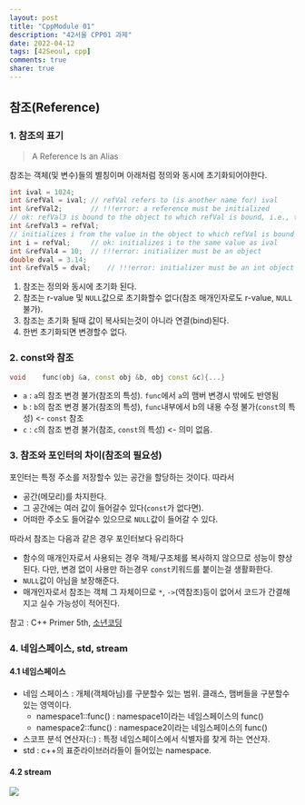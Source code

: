 ```yaml
---
layout: post
title: "CppModule 01"
description: "42서울 CPP01 과제"
date: 2022-04-12
tags: [42Seoul, cpp]
comments: true
share: true
---
```


## 참조(Reference)

### 1. 참조의 표기
> A Reference Is an Alias

참조는 객체(및 변수)들의 별칭이며 아래처럼 정의와 동시에 초기화되어야한다.
```cpp
int ival = 1024;
int &refVal = ival;	// refVal refers to (is another name for) ival
int &refVal2;		// !!!error: a reference must be initialized
// ok: refVal3 is bound to the object to which refVal is bound, i.e., to ival
int &refVal3 = refVal;
// initializes i from the value in the object to which refVal is bound
int i = refVal;		// ok: initializes i to the same value as ival
int &refVal4 = 10;	// !!!error: initializer must be an object
double dval = 3.14;
int &refVal5 = dval;	// !!!error: initializer must be an int object
```
1. 참조는 정의와 동시에 초기화 된다.
2. 참조는 r-value 및 `NULL`값으로 초기화할수 없다(참조 매개인자로도 r-value, `NULL`불가).
3. 참조는 초기화 될때 값이 복사되는것이 아니라 연결(bind)된다.
4. 한번 초기화되면 변경할수 없다.

### 2. const와 참조
```cpp
void	func(obj &a, const obj &b, obj const &c){...}
```
- `a` : `a`의 참조 변경 불가(참조의 특성). `func`에서 `a`의 맴버 변경시 밖에도 반영됨
- `b` : `b`의 참조 변경 불가(참조의 특성), `func`내부에서 b의 내용 수정 불가(`const`의 특성) <- `const` 참조
- `c` : `c`의 참조 변경 불가(참조, `const`의 특성) <- 의미 없음.

### 3. 참조와 포인터의 차이(참조의 필요성)
포인터는 특정 주소를 저장할수 있는 공간을 할당하는 것이다. 따라서
- 공간(메모리)를 차지한다.
- 그 공간에는 여러 값이 들어갈수 있다(`const`가 없다면).
- 어떠한 주소도 들어갈수 있으므로 `NULL`값이 들어갈 수 있다.

따라서 참조는 다음과 같은 경우 포인터보다 유리하다
- 함수의 매개인자로서 사용되는 경우 객체/구조체를 복사하지 않으므로 성능이 향상된다. 다만, 변경 없이 사용만 하는경우 `const`키워드를 붙이는걸 생활화한다.
- `NULL`값이 아님을 보장해준다.
- 매개인자로서 참조는 객체 그 자체이므로 `*`, `->`(역참조)등이 없어서 코드가 간결해지고 실수 가능성이 적어진다.

참고 : C++ Primer 5th, [소년코딩](https://boycoding.tistory.com/217)

### 4. 네임스페이스, std, stream
#### 4.1 네임스페이스
- 네임 스페이스 : 개체(객체아님)를 구분할수 있는 범위. 클래스, 맴버들을 구분할수 있는 영역이다.
    - namespace1::func() : namespace1이라는 네임스페이스의 func()
    - namespace2::func() : namespace2이라는 네임스페이스의 func()
- 스코프 분석 연산자(::) : 특정 네임스페이스에서 식별자를 찾게 하는 연산자.
- std : c++의 표준라이브러라들이 들어있는 namespace.

#### 4.2 stream
![](https://i.stack.imgur.com/miPch.png)
